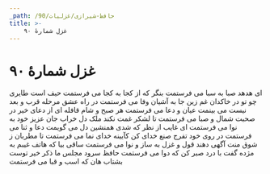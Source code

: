 ```yaml
---
_path: /حافظ-شیرازی/غزلیات/90
title: >-
    غزل شمارهٔ ۹۰
---
```

# غزل شمارهٔ ۹۰

ای هدهد صبا به سبا می فرستمت
بنگر که از کجا به کجا می فرستمت
حیف است طایری چو تو در خاکدان غم
زین جا به آشیان وفا می فرستمت
در راه عشق مرحله قرب و بعد نیست
می بینمت عیان و دعا می فرستمت
هر صبح و شام قافله ای از دعای خیر
در صحبت شمال و صبا می فرستمت
تا لشکر غمت نکند ملک دل خراب
جان عزیز خود به نوا می فرستمت
ای غایب از نظر که شدی همنشین دل
می گویمت دعا و ثنا می فرستمت
در روی خود تفرج صنع خدای کن
کآیینه خدای نما می فرستمت
تا مطربان ز شوق منت آگهی دهند
قول و غزل به ساز و نوا می فرستمت
ساقی بیا که هاتف غیبم به مژده گفت
با درد صبر کن که دوا می فرستمت
حافظ سرود مجلس ما ذکر خیر توست
بشتاب هان که اسب و قبا می فرستمت
